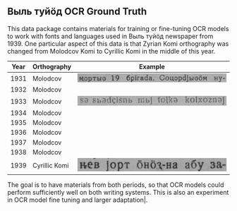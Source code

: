## Выль туйӧд OCR Ground Truth

This data package contains materials for training or fine-tuning OCR models to work with fonts and languages used in Выль туйӧд newspaper from 1939. One particular aspect of this data is that Zyrian Komi orthography was changed from Molodcov Komi to Cyrillic Komi in the middle of this year. 

| Year        | Orthography           | Example |
|------------ |----------------------| ---------|
|1931         |  Molodcov   | ![](./images/1931_01.jpg) |
|1932         |  Molodcov   |          |
|1933         |  Molodcov   | ![](./images/1933_12.jpg) |
|1934         |  Molodcov   |          |
|1935         |  Molodcov   |          |
|1936         |  Molodcov   |          |
|1937         |  Molodcov   |          |
|1938         |  Molodcov   |          |
|1939         |  Cyrillic Komi       |  ![](./images/1939_04.png)        |

The goal is to have materials from both periods, so that OCR models could perform sufficiently well on both writing systems. This is also an experiment in OCR model fine tuning and larger adaptation|.
